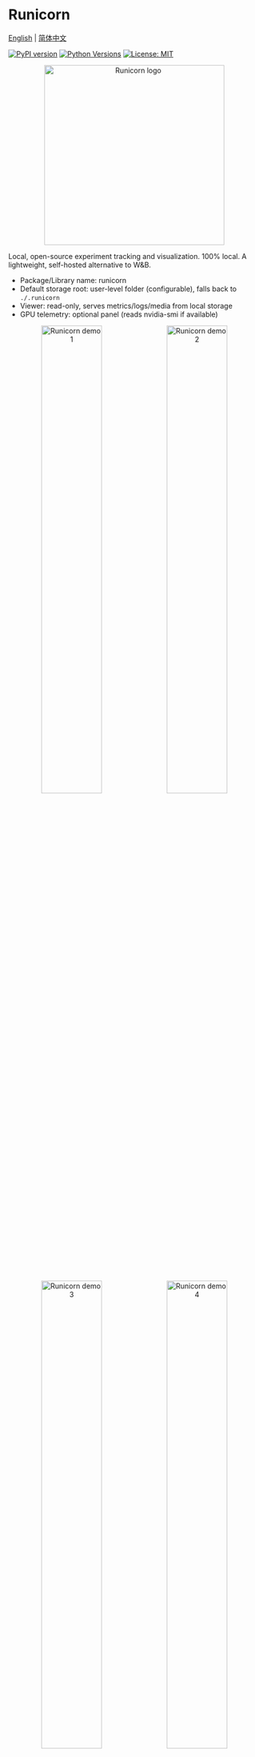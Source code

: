 # Runicorn

[English](README.md) | [简体中文](README_zh.md)

[![PyPI version](https://img.shields.io/pypi/v/runicorn)](https://pypi.org/project/runicorn/)
[![Python Versions](https://img.shields.io/pypi/pyversions/runicorn)](https://pypi.org/project/runicorn/)
[![License: MIT](https://img.shields.io/badge/License-MIT-yellow.svg)](LICENSE)

<p align="center">
  <img src="docs/picture/icon.jpg" alt="Runicorn logo" width="360" />
</p>

Local, open-source experiment tracking and visualization. 100% local. A lightweight, self-hosted alternative to W&B.

- Package/Library name: runicorn
- Default storage root: user-level folder (configurable), falls back to `./.runicorn`
- Viewer: read-only, serves metrics/logs/media from local storage
- GPU telemetry: optional panel (reads nvidia-smi if available)

<p align="center">
  <img src="https://github.com/Skydoge-zjm/Runicorn/blob/main/docs/picture/p1.png" alt="Runicorn demo 1" width="49%" />
  <img src="https://github.com/Skydoge-zjm/Runicorn/blob/main/docs/picture/p2.png" alt="Runicorn demo 2" width="49%" />
  <br/>
  <img src="https://github.com/Skydoge-zjm/Runicorn/blob/main/docs/picture/p3.png" alt="Runicorn demo 3" width="49%" />
  <img src="https://github.com/Skydoge-zjm/Runicorn/blob/main/docs/picture/p4.png" alt="Runicorn demo 4" width="49%" />
  <br/>
  <span style="color:#888; font-size: 12px;">Screenshots of Runicorn UI (Runs list, Run detail, Metrics overlay, GPU panel)</span>
  
</p>

Features
--------
- 100% local, self-hosted. No external services. Data stays under your user-level root by default.
- Read-only viewer built on FastAPI; zero impact on your training loop.
- Prebuilt web UI bundled in wheel; offline-friendly after install.
- Step/time metrics with stage separators; live logs via WebSocket.
- Optional GPU telemetry panel if `nvidia-smi` is available.
- Global per-user storage with project/name hierarchy.
- Remote SSH live sync to mirror runs from a Linux server to your local storage.
- Compare multiple runs of the same experiment on a single chart (multi-run overlay).


Installation
------------
Requires Python 3.8+ (Windows/Linux). The desktop app is currently Windows-only; the CLI/Viewer work on both Windows and Linux.

```bash
pip install -U runicorn
# Optional image helpers (Pillow, NumPy, Matplotlib)
pip install -U "runicorn[images]"
```

Quick start
-----------------

```python
import runicorn as rn
import math, random

run = rn.init(project="demo", name="exp1")

stages = ["warmup", "train"]
total_steps = 100
seg = max(1, total_steps // len(stages))
for i in range(1, total_steps + 1):
    stage = stages[min((i - 1) // seg, len(stages) - 1)]
    loss = max(0.02, 2.0 * math.exp(-0.02 * i) + random.uniform(-0.02, 0.02))
    rn.log({"loss": round(loss, 4)}, stage=stage)

rn.summary(update={"best_val_acc_top1": 77.3})
rn.finish()
```

 
Viewer
------------
Start the local, read-only viewer and open the UI:

```bash
runicorn viewer
# or
runicorn viewer --storage ./.runicorn --host 127.0.0.1 --port 8000
# Then open http://127.0.0.1:8000
```

Note: To use the web uploader for offline import (drag-and-drop .zip/.tar.gz in the UI), install the optional dependency:

```bash
pip install python-multipart
```
 
Remote (SSH live sync)
----------------------
Mirror runs from a remote Linux server to your local storage over SSH in real time.

- Open the UI and go to the top menu: `Remote` (or visit `/remote`).
- Steps:
  1) Connect: enter `host`, `port` (default 22), `username`; optionally provide a password or a private key (content or path).
  2) Browse remote directories and select the correct level:
     - New layout: select `<project>/<name>/runs`
     - Legacy layout: select `runs`
     - Avoid selecting a specific `<run_id>` directory.
  3) Click "Sync this directory". The task will appear under "Sync Tasks" and the "Runs" page refreshes immediately.

Tips & troubleshooting
- If no runs appear, verify:
  - The mirror task exists: GET `/api/ssh/mirror/list` shows an `alive: true` task with increasing counters.
  - The local storage root: GET `/api/config` and inspect the `storage` path. Check that runs are being created under the expected layout.
  - Directory level: ensure you selected `.../runs` (not a specific run folder).
  - Credentials are only used for the session and are not persisted. SSH is handled by Paramiko.

Desktop app (Windows)
---------------------
- Install from GitHub Releases (recommended for end users), or build locally.
- Prerequisites: Node.js 18+; Rust & Cargo (stable); Python 3.8+; NSIS (for installer packaging).
- Build locally (creates an NSIS installer):

  ```powershell
  # From repo root
  powershell -ExecutionPolicy Bypass -File .\desktop\tauri\build_release.ps1 -Bundles nsis
  # Installer output:
  # desktop/tauri/src-tauri/target/release/bundle/nsis/Runicorn Desktop_<version>_x64-setup.exe
  ```

- After installation, launch "Runicorn Desktop".
  - First run: open the gear icon (top-right) → Settings → Data Directory, choose a writable path (e.g., `D:\RunicornData`), then Save.
  - The desktop app auto-starts a local backend and opens the UI.

Linux development helper
------------------------
For local development on Linux, you can use the helper script:

```bash
chmod +x ./run_dev.sh
BACKEND_PORT=8000 FRONTEND_PORT=5173 ./run_dev.sh
```

Configuration
-------------
- Per-user storage root can be set via UI or CLI:

  - In Desktop app UI: gear icon → Settings → Data Directory (persisted to `%APPDATA%\Runicorn\config.json`).

  - Via CLI (global, reused by all projects):
  
  ```bash
  # Set a persistent per-user root used across all projects
  runicorn config --set-user-root "E:\\RunicornData"
  # Inspect current config
  runicorn config --show
  ```

- Precedence for resolving storage root:
  1. `runicorn.init(storage=...)`
  2. Environment variable `RUNICORN_DIR`
  3. Per-user config `user_root_dir` (set via `runicorn config`)
  4. Project-local `./.runicorn`

- Live logs are tailed from `logs.txt` via WebSocket at `/api/runs/{run_id}/logs/ws`.
 
Offline workflow (headless Linux server ➜ local PC)
--------------------------------------------------
When training on an offline, headless Linux server, and you want to visualize on your own PC:

1) On the Linux server (while or after training with `runicorn` SDK):
   - Ensure runs are written under your chosen storage root (see precedence below).
   - Export runs into a portable archive using the CLI:

   ```bash
   # Export all runs (new + legacy layouts) under the resolved storage root
   python3 -m runicorn.cli export --out /tmp/runicorn_export_$(date +%s).tar.gz

   # Or export a subset by project/name and/or run id
   python3 -m runicorn.cli export --project demo --name exp1 --out /tmp/exp1_runs.tar.gz
   python3 -m runicorn.cli export --run-id abc123 --run-id def456 --out /tmp/some_runs.tar.gz
   ```

   Transfer the archive to your PC via scp/USB.

2) On your PC (Windows or Linux):
   - Start the viewer:

   ```bash
   runicorn viewer
   # open http://127.0.0.1:8000
   ```

   - Open the UI (gear icon ➜ Settings) and use the "Offline Import" uploader to drop the `.tar.gz` or `.zip` archive. The runs will be extracted into the active storage root. (Requires `python-multipart`; install with `pip install python-multipart`.)

   - Alternatively, import via CLI without opening the UI:

   ```bash
   # Import into the configured storage root (or override with --storage)
   python -m runicorn.cli import --archive /path/to/exported_runs.tar.gz
   ```

Privacy & Offline
------------------
- No telemetry. The viewer only reads local files (JSON/JSONL and media).
- Default storage root is your per-user folder if configured, otherwise falls back to `./.runicorn`.
- Bundled UI allows using the viewer without Node.js at runtime.

Storage resolution precedence
-----------------------------
1. `runicorn.init(storage=...)`
2. Environment variable `RUNICORN_DIR`
3. Per-user config `user_root_dir` (set via `runicorn config`)
4. Project-local `./.runicorn`

Roadmap
-------
- Advanced filtering/search in the UI.
- Artifact browser and media gallery improvements.
- CSV export and API pagination.
- Optional remote storage adapters (e.g., S3/MinIO) while keeping the viewer read-only.
 
Community
---------
- See `CONTRIBUTING.md` for dev setup, style, and release flow.
- See `SECURITY.md` for private vulnerability reporting.
- See `CHANGELOG.md` for version history.
 
Storage layout
--------------
```
user_root_dir/
  <project>/
    <name>/
      runs/
        <run_id>/
          meta.json
          status.json
          summary.json
          events.jsonl
          logs.txt
          media/
```

Legacy layout is also supported for backward compatibility:

```
./.runicorn/
  runs/
    <run_id>/
      ...
```
 
Notes
-----
- GPU telemetry is shown if `nvidia-smi` is available.
- Windows compatible.


AI 
----
This project is mainly developed by OpenAI's GPT-5.
